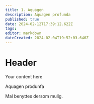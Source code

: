 ```yaml
---
title: 1. Aquagen
description: Aquagen profunda
published: true
date: 2024-02-12T17:39:12.622Z
tags: 
editor: markdown
dateCreated: 2024-02-04T19:52:03.646Z
---
```


# Header
Your content here

Aquagen produnfa

Mal benyttes dersom mulig.
